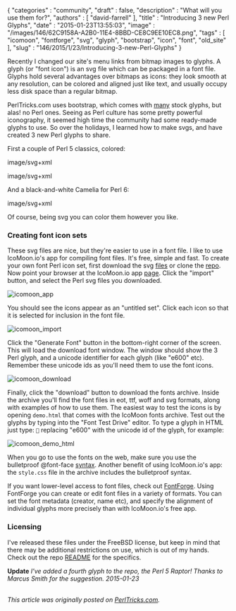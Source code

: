 {
   "categories" : "community",
   "draft" : false,
   "description" : "What will you use them for?",
   "authors" : [
      "david-farrell"
   ],
   "title" : "Introducing 3 new Perl Glyphs",
   "date" : "2015-01-23T13:55:03",
   "image" : "/images/146/62C9158A-A2B0-11E4-8BBD-CE8C9EE10EC8.png",
   "tags" : [
      "icomoon",
      "fontforge",
      "svg",
      "glyph",
      "bootstrap",
      "icon",
      "font",
      "old_site"
   ],
   "slug" : "146/2015/1/23/Introducing-3-new-Perl-Glyphs"
}


Recently I changed our site's menu links from bitmap images to glyphs. A glyph (or "font icon") is an svg file which can be packaged in a font file. Glyphs hold several advantages over bitmaps as icons: they look smooth at any resolution, can be colored and aligned just like text, and usually occupy less disk space than a regular bitmap.

PerlTricks.com uses bootstrap, which comes with [many](http://getbootstrap.com/components/) stock glyphs, but alas! no Perl ones. Seeing as Perl culture has some pretty powerful iconography, it seemed high time the community had some ready-made glyphs to use. So over the holidays, I learned how to make svgs, and have created 3 new Perl glyphs to share.

First a couple of Perl 5 classics, colored:

image/svg+xml

image/svg+xml

And a black-and-white Camelia for Perl 6:

image/svg+xml

Of course, being svg you can color them however you like.

### Creating font icon sets

These svg files are nice, but they're easier to use in a font file. I like to use IcoMoon.io's app for compiling font files. It's free, simple and fast. To create your own font Perl icon set, first download the svg [files](https://github.com/dnmfarrell/Perl-Icons/tree/master/Icons) or clone the [repo](https://github.com/dnmfarrell/Perl-Icons). Now point your browser at the IcoMoon.io app [page](http://icomoon.io/app). Click the "import" button, and select the Perl svg files you downloaded.

![icomoon\_app](https://farm8.staticflickr.com/7543/16158980357_1b37c2a633.jpg)

You should see the icons appear as an "untitled set". Click each icon so that it is selected for inclusion in the font file.

![icomoon\_import](https://farm8.staticflickr.com/7567/15724931783_ff9a3cbf19.jpg)

Click the "Generate Font" button in the bottom-right corner of the screen. This will load the download font window. The window should show the 3 Perl glyph, and a unicode identifier for each glyph (like "e600" etc). Remember these unicode ids as you'll need them to use the font icons.

![icomoon\_download](https://farm9.staticflickr.com/8660/16318921836_8ce352635b.jpg)

Finally, click the "download" button to download the fonts archive. Inside the archive you'll find the font files in eot, ttf, woff and svg formats, along with examples of how to use them. The easiest way to test the icons is by opening `demo.html` that comes with the IcoMoon fonts archive. Test out the glyphs by typing into the "Font Test Drive" editor. To type a glyph in HTML just type: `` replacing "e600" with the unicode id of the glyph, for example:

![icomoon\_demo\_html](https://farm8.staticflickr.com/7494/16161405249_fc513e7389.jpg)

When you go to use the fonts on the web, make sure you use the bulletproof @font-face [syntax](http://www.paulirish.com/2009/bulletproof-font-face-implementation-syntax/). Another benefit of using IcoMoon.io's app: the `style.css` file in the archive includes the bulletproof syntax.

If you want lower-level access to font files, check out [FontForge](http://sourceforge.net/projects/fontforge/). Using FontForge you can create or edit font files in a variety of formats. You can set the font metadata (creator, name etc), and specify the alignment of individual glyphs more precisely than with IcoMoon.io's free app.

### Licensing

I've released these files under the FreeBSD license, but keep in mind that there may be additional restrictions on use, which is out of my hands. Check out the repo [README](https://github.com/dnmfarrell/Perl-Icons/blob/master/README.pod) for the specifics.

**Update** *I've added a fourth glyph to the repo, the Perl 5 Raptor! Thanks to Marcus Smith for the suggestion. 2015-01-23*

\
*This article was originally posted on [PerlTricks.com](http://perltricks.com).*
